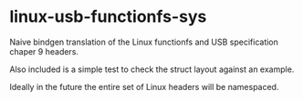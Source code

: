 # linux-usb-functionfs-sys
Naive bindgen translation of the Linux functionfs and USB specification chaper
9 headers.

Also included is a simple test to check the struct layout against an example.

Ideally in the future the entire set of Linux headers will be namespaced.
